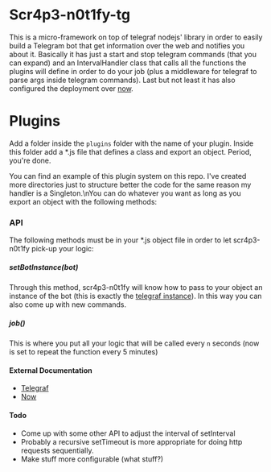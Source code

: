 # Scr4p3-n0t1fy-tg

This is a micro-framework on top of telegraf nodejs' library in order to easily build a Telegram bot that get information over the web and notifies you about it.
Basically it has just a start and stop telegram commands (that you can expand) and an IntervalHandler class that calls all the functions the plugins will define in order to do your job (plus a middleware for telegraf to parse args inside telegram commands).
Last but not least it has also configured the deployment over [now](https://zeit.co/now).

# Plugins
Add a folder inside the `plugins` folder with the name of your plugin.
Inside this folder add a *.js file that defines a class and export an object. Period, you're done.

You can find an example of this plugin system on this repo. I've created more directories just to structure better the code for the same reason my handler is a Singleton.\nYou can do whatever you want as long as you export an object with the following methods:

### API

The following methods must be in your *.js object file in order to let scr4p3-n0t1fy pick-up your logic:

##### setBotInstance(bot)
Through this method, scr4p3-n0t1fy will know how to pass to your object an instance of the bot (this is exactly the [telegraf instance](https://telegraf.js.org/#/)). In this way you can also come up with new commands.

##### job()
This is where you put all your logic that will be called every `n` seconds (now is set to repeat the function every 5 minutes)

#### External Documentation
- [Telegraf](https://telegraf.js.org/)
- [Now](https://zeit.co/docs)

#### Todo

- Come up with some other API to adjust the interval of setInterval
- Probably a recursive setTimeout is more appropriate for doing http requests sequentially.
- Make stuff more configurable (what stuff?)
